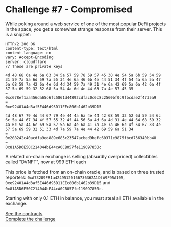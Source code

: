 # Challenge #7 - Compromised
While poking around a web service of one of the most popular DeFi projects in the space, you get a somewhat strange response from their server. This is a snippet:
```Shell
HTTP/2 200 OK
content-type: text/html
content-language: en
vary: Accept-Encoding
server: cloudflare
// These are private keys

4d 48 68 6a 4e 6a 63 34 5a 57 59 78 59 57 45 30 4e 54 5a 6b 59 54 59 31 59 7a 5a 6d 59 7a 55 34 4e 6a 46 6b 4e 44 51 34 4f 54 4a 6a 5a 47 5a 68 59 7a 42 6a 4e 6d 4d 34 59 7a 49 31 4e 6a 42 69 5a 6a 42 6a 4f 57 5a 69 59 32 52 68 5a 54 4a 6d 4e 44 63 7a 4e 57 45 35 
=
0xc678ef1aa456da65c6fc5861d44892cdfac0c6c8c2560bf0c9fbcdae2f4735a9
= 
0xe92401A4d3af5E446d93D11EEc806b1462b39D15

4d 48 67 79 4d 44 67 79 4e 44 4a 6a 4e 44 42 68 59 32 52 6d 59 54 6c 6c 5a 44 67 34 4f 57 55 32 4f 44 56 6a 4d 6a 4d 31 4e 44 64 68 59 32 4a 6c 5a 44 6c 69 5a 57 5a 6a 4e 6a 41 7a 4e 7a 46 6c 4f 54 67 33 4e 57 5a 69 59 32 51 33 4d 7a 59 7a 4e 44 42 69 59 6a 51 34
=
0x208242c40acdfa9ed889e685c23547acbed9befc60371e9875fbcd736340bb48
=
0x81A5D6E50C214044bE44cA0CB057fe119097850c
```
A related on-chain exchange is selling (absurdly overpriced) collectibles called "DVNFT", now at 999 ETH each

This price is fetched from an on-chain oracle, and is based on three trusted reporters: `0xA73209FB1a42495120166736362A1DfA9F95A105`, `0xe92401A4d3af5E446d93D11EEc806b1462b39D15` and `0x81A5D6E50C214044bE44cA0CB057fe119097850c`.

Starting with only 0.1 ETH in balance, you must steal all ETH available in the exchange.

[See the contracts](https://github.com/nicolasgarcia214/damn-vulnerable-defi-foundry/tree/master/src/Contracts/compromised)
<br/>
[Complete the challenge](https://github.com/nicolasgarcia214/damn-vulnerable-defi-foundry/blob/master/test/Levels/compromised/Compromised.t.sol)
